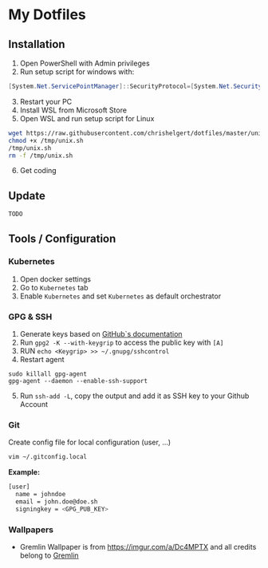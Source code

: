 # My Dotfiles

## Installation

1. Open PowerShell with Admin privileges
2. Run setup script for windows with:
```ps1
[System.Net.ServicePointManager]::SecurityProtocol=[System.Net.SecurityProtocolType]'Tls11,Tls12';Set-ExecutionPolicy Bypass -Scope Process; iex((New-Object System.Net.WebClient).DownloadString('https://raw.githubusercontent.com/chrishelgert/dotfiles/master/windows.ps1'))
```
3. Restart your PC
4. Install WSL from Microsoft Store
5. Open WSL and run setup script for Linux
```bash
wget https://raw.githubusercontent.com/chrishelgert/dotfiles/master/unix.sh -P /tmp/
chmod +x /tmp/unix.sh
/tmp/unix.sh
rm -f /tmp/unix.sh
```
6. Get coding


## Update

```bash
TODO
```

## Tools / Configuration

### Kubernetes

1. Open docker settings
2. Go to `Kubernetes` tab
3. Enable `Kubernetes` and set `Kubernetes` as default orchestrator

### GPG & SSH

1. Generate keys based on [GitHub\`s documentation](https://help.github.com/en/articles/generating-a-new-gpg-key)
2. Run `gpg2 -K --with-keygrip` to access the public key with `[A]`
3. RUN `echo <Keygrip> >> ~/.gnupg/sshcontrol`
4. Restart agent
```
sudo killall gpg-agent
gpg-agent --daemon --enable-ssh-support
```
5. Run `ssh-add -L`, copy the output and add it as SSH key to your Github Account

### Git

Create config file for local configuration (user, ...)

```bash
vim ~/.gitconfig.local
```

**Example:**

```bash
[user]
  name = johndoe
  email = john.doe@doe.sh
  signingkey = <GPG_PUB_KEY>
```

### Wallpapers

* Gremlin Wallpaper is from https://imgur.com/a/Dc4MPTX and all credits belong to [Gremlin](https://www.gremlin.com/)
